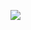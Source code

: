 ![](https://cdn.nlark.com/yuque/0/2022/jpeg/1128524/1667670270200-df1f8e6f-dc45-4fdc-bf38-0f8331d82917.jpeg)
